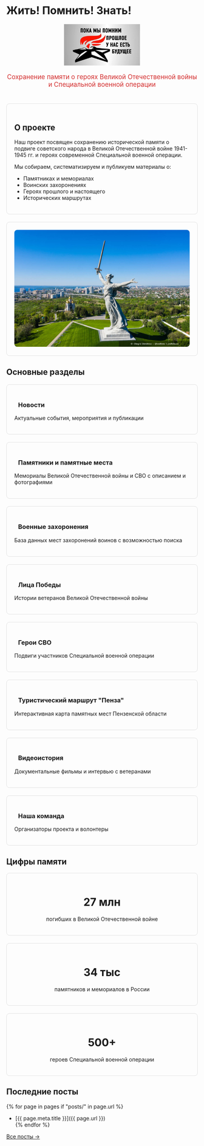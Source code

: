 # Жить! Помнить! Знать!

<div style="text-align: center; margin-bottom: 40px;">
  <img src="static/img/logo.jpg" alt="Логотип" style="max-width: 200px;">
  <p style="font-size: 1.2em; color: #d32f2f;">Сохранение памяти о героях Великой Отечественной войны и Специальной военной операции</p>
</div>

<div class="grid cards" style="margin-bottom: 30px;">
  <div class="grid-item">
    <h2>О проекте</h2>
    <p>Наш проект посвящен сохранению исторической памяти о подвиге советского народа в Великой Отечественной войне 1941-1945 гг. и героях современной Специальной военной операции.</p>
    <p>Мы собираем, систематизируем и публикуем материалы о:</p>
    <ul>
      <li>Памятниках и мемориалах</li>
      <li>Воинских захоронениях</li>
      <li>Героях прошлого и настоящего</li>
      <li>Исторических маршрутах</li>
    </ul>
  </div>
  <div class="grid-item">
    <img src="static/img/rodina.jpg" alt="Родина-мать" style="border-radius: 8px; max-width: 100%;">
  </div>
</div>

## Основные разделы

<div class="grid cards" style="margin-top: 20px;">
  <div class="grid-item" onclick="location.href='blog';" style="cursor: pointer;">
    <h3><i class="fas fa-newspaper"></i> Новости</h3>
    <p>Актуальные события, мероприятия и публикации</p>
  </div>

  <div class="grid-item" onclick="location.href='monuments';" style="cursor: pointer;">
    <h3><i class="fas fa-landmark"></i> Памятники и памятные места</h3>
    <p>Мемориалы Великой Отечественной войны и СВО с описанием и фотографиями</p>
  </div>

  <div class="grid-item" onclick="location.href='wargraves';" style="cursor: pointer;">
    <h3><i class="fas fa-cross"></i> Военные захоронения</h3>
    <p>База данных мест захоронений воинов с возможностью поиска</p>
  </div>

  <div class="grid-item" onclick="location.href='facesofvictory';" style="cursor: pointer;">
    <h3><i class="fas fa-star"></i> Лица Победы</h3>
    <p>Истории ветеранов Великой Отечественной войны</p>
  </div>

  <div class="grid-item" onclick="location.href='heroes';" style="cursor: pointer;">
    <h3><i class="fas fa-medal"></i> Герои СВО</h3>
    <p>Подвиги участников Специальной военной операции</p>
  </div>

  <div class="grid-item" onclick="location.href='map';" style="cursor: pointer;">
    <h3><i class="fas fa-route"></i> Туристический маршрут "Пенза"</h3>
    <p>Интерактивная карта памятных мест Пензенской области</p>
  </div>

  <div class="grid-item" onclick="location.href='videohistory';" style="cursor: pointer;">
    <h3><i class="fas fa-video"></i> Видеоистория</h3>
    <p>Документальные фильмы и интервью с ветеранами</p>
  </div>

  <div class="grid-item" onclick="location.href='about';" style="cursor: pointer;">
    <h3><i class="fas fa-users"></i> Наша команда</h3>
    <p>Организаторы проекта и волонтеры</p>
  </div>
</div>

## Цифры памяти

<div class="grid cards" style="text-align: center;">
  <div class="grid-item">
    <h1>27 млн</h1>
    <p>погибших в Великой Отечественной войне</p>
  </div>
  <div class="grid-item">
    <h1>34 тыс</h1>
    <p>памятников и мемориалов в России</p>
  </div>
  <div class="grid-item">
    <h1>500+</h1>
    <p>героев Специальной военной операции</p>
  </div>
</div>

<style>
.grid {
  display: grid;
  grid-template-columns: repeat(auto-fill, minmax(250px, 1fr));
  gap: 20px;
}

.grid-item {
  border: 1px solid #e0e0e0;
  border-radius: 8px;
  padding: 20px;
  transition: transform 0.3s, box-shadow 0.3s;
}

.grid-item:hover {
  transform: translateY(-5px);
  box-shadow: 0 10px 20px rgba(0,0,0,0.1);
}

.cards h3 i {
  margin-right: 10px;
  color: #d32f2f;
}
</style>
## Последние посты

{% for page in pages if "posts/" in page.url %}
- [{{ page.meta.title }}]({{ page.url }})  
{% endfor %}

[Все посты →](blog/)

<div id="latest-posts"></div>
<script src="js/load-posts.js"></script>